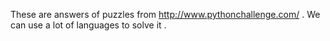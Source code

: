 These are answers of   puzzles from http://www.pythonchallenge.com/  .
We can use a lot of languages to solve it .

